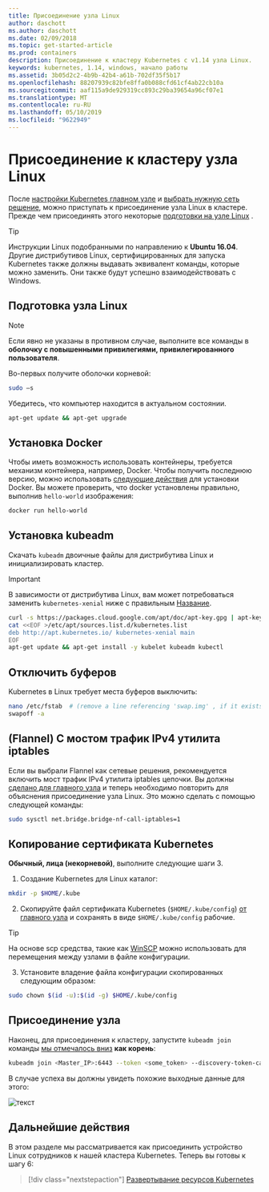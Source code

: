 ```yaml
---
title: Присоединение узла Linux
author: daschott
ms.author: daschott
ms.date: 02/09/2018
ms.topic: get-started-article
ms.prod: containers
description: Присоединение к кластеру Kubernetes с v1.14 узла Linux.
keywords: kubernetes, 1.14, windows, начало работы
ms.assetid: 3b05d2c2-4b9b-42b4-a61b-702df35f5b17
ms.openlocfilehash: 88207939c82bfe8ffa0b088cfd61cf4ab22cb10a
ms.sourcegitcommit: aaf115a9de929319cc893c29ba39654a96cf07e1
ms.translationtype: MT
ms.contentlocale: ru-RU
ms.lasthandoff: 05/10/2019
ms.locfileid: "9622949"
---
```

# <a name="joining-linux-nodes-to-a-cluster"></a>Присоединение к кластеру узла Linux

После [настройки Kubernetes главном узле](creating-a-linux-master.md) и [выбрать нужную сеть решение](network-topologies.md), можно приступать к присоединение узла Linux в кластере. Прежде чем присоединять этого некоторые [подготовки на узле Linux](joining-linux-workers.md#preparing-a-linux-node) .
> [!tip]
> Инструкции Linux подобранными по направлению к **Ubuntu 16.04**. Другие дистрибутивов Linux, сертифицированных для запуска Kubernetes также должны выдавать эквивалент команды, которые можно заменить. Они также будут успешно взаимодействовать с Windows.

## <a name="preparing-a-linux-node"></a>Подготовка узла Linux

> [!NOTE]
> Если явно не указаны в противном случае, выполните все команды в **оболочку с повышенными привилегиями, привилегированного пользователя**.

Во-первых получите оболочки корневой:

```bash
sudo –s
```

Убедитесь, что компьютер находится в актуальном состоянии.

```bash
apt-get update && apt-get upgrade
```

## <a name="install-docker"></a>Установка Docker

Чтобы иметь возможность использовать контейнеры, требуется механизм контейнера, например, Docker. Чтобы получить последнюю версию, можно использовать [следующие действия](https://docs.docker.com/install/linux/docker-ce/ubuntu/) для установки Docker. Вы можете проверить, что docker установлены правильно, выполнив `hello-world` изображения:

```bash
docker run hello-world
```

## <a name="install-kubeadm"></a>Установка kubeadm

Скачать `kubeadm` двоичные файлы для дистрибутива Linux и инициализировать кластер.

> [!Important]  
> В зависимости от дистрибутива Linux, вам может потребоваться заменить `kubernetes-xenial` ниже с правильным [Название](https://wiki.ubuntu.com/Releases).

``` bash
curl -s https://packages.cloud.google.com/apt/doc/apt-key.gpg | apt-key add -
cat <<EOF >/etc/apt/sources.list.d/kubernetes.list
deb http://apt.kubernetes.io/ kubernetes-xenial main
EOF
apt-get update && apt-get install -y kubelet kubeadm kubectl 
```

## <a name="disable-swap"></a>Отключить буферов

Kubernetes в Linux требует места буферов выключить:

``` bash
nano /etc/fstab  # (remove a line referencing 'swap.img' , if it exists)
swapoff -a
```

## <a name="flannel-only-enable-bridged-ipv4-traffic-to-iptables"></a>(Flannel) С мостом трафик IPv4 утилита iptables

Если вы выбрали Flannel как сетевые решения, рекомендуется включить мост трафик IPv4 утилита iptables цепочки. Вы должны [сделано для главного узла](network-topologies.md#flannel-in-host-gateway-mode) и теперь необходимо повторить для объяснения присоединение узла Linux. Это можно сделать с помощью следующей команды:

``` bash
sudo sysctl net.bridge.bridge-nf-call-iptables=1
```

## <a name="copy-kubernetes-certificate"></a>Копирование сертификата Kubernetes

**Обычный, лица (некорневой)**, выполните следующие шаги 3.

1. Создание Kubernetes для Linux каталог:

```bash
mkdir -p $HOME/.kube
```

2. Скопируйте файл сертификата Kubernetes (`$HOME/.kube/config`) [от главного узла](./creating-a-linux-master.md#collect-cluster-information) и сохранять в виде `$HOME/.kube/config` рабочие.

> [!tip]
> На основе scp средства, такие как [WinSCP](https://winscp.net/eng/download.php) можно использовать для перемещения между узлами в файле конфигурации.

3. Установите владение файла конфигурации скопированных следующим образом:

``` bash
sudo chown $(id -u):$(id -g) $HOME/.kube/config
```

## <a name="joining-node"></a>Присоединение узла

Наконец, для присоединения к кластеру, запустите `kubeadm join` команды [мы отмечалось вниз](./creating-a-linux-master.md#initialize-master) **как корень**:

```bash
kubeadm join <Master_IP>:6443 --token <some_token> --discovery-token-ca-cert-hash <some_hash>
```

В случае успеха вы должны увидеть похожие выходные данные для этого:

![текст](./media/node-join.png)

## <a name="next-steps"></a>Дальнейшие действия

В этом разделе мы рассматривается как присоединить устройство Linux сотрудников к нашей кластера Kubernetes. Теперь вы готовы к шагу 6:
> [!div class="nextstepaction"]
> [Развертывание ресурсов Kubernetes](./deploying-resources.md)